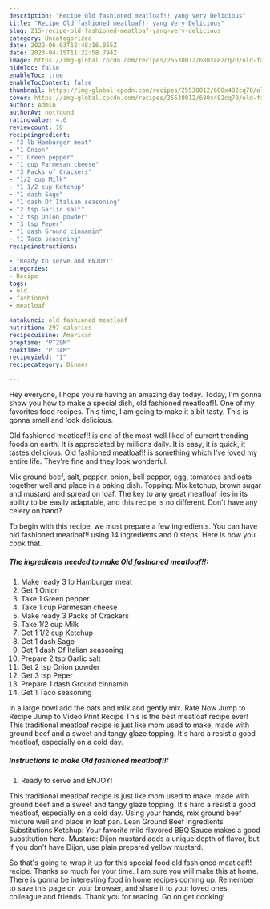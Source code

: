 ```yaml
---
description: "Recipe Old fashioned meatloaf!! yang Very Delicious"
title: "Recipe Old fashioned meatloaf!! yang Very Delicious"
slug: 215-recipe-old-fashioned-meatloaf-yang-very-delicious
category: Uncategorized
date: 2022-06-03T12:48:16.055Z
date: 2023-04-15T11:22:58.794Z
image: https://img-global.cpcdn.com/recipes/25538012/680x482cq70/old-fashioned-meatloaf-recipe-main-photo.jpg
hideToc: false
enableToc: true
enableTocContent: false
thumbnail: https://img-global.cpcdn.com/recipes/25538012/680x482cq70/old-fashioned-meatloaf-recipe-main-photo.jpg
cover: https://img-global.cpcdn.com/recipes/25538012/680x482cq70/old-fashioned-meatloaf-recipe-main-photo.jpg
author: Admin
authorAv: notfound
ratingvalue: 4.6
reviewcount: 10
recipeingredient:
- "3 lb Hamburger meat"
- "1 Onion"
- "1 Green pepper"
- "1 cup Parmesan cheese"
- "3 Packs of Crackers"
- "1/2 cup Milk"
- "1 1/2 cup Ketchup"
- "1 dash Sage"
- "1 dash Of Italian seasoning"
- "2 tsp Garlic salt"
- "2 tsp Onion powder"
- "3 tsp Peper"
- "1 dash Ground cinnamin"
- "1 Taco seasoning"
recipeinstructions:

- "Ready to serve and ENJOY!"
categories:
- Recipe
tags:
- old
- fashioned
- meatloaf

katakunci: old fashioned meatloaf 
nutrition: 297 calories
recipecuisine: American
preptime: "PT29M"
cooktime: "PT34M"
recipeyield: "1"
recipecategory: Dinner

---
```



Hey everyone, I hope you're having an amazing day today. Today, I'm gonna show you how to make a special dish, old fashioned meatloaf!!. One of my favorites food recipes. This time, I am going to make it a bit tasty. This is gonna smell and look delicious.

Old fashioned meatloaf!! is one of the most well liked of current trending foods on earth. It is appreciated by millions daily. It is easy, it is quick, it tastes delicious. Old fashioned meatloaf!! is something which I've loved my entire life. They're fine and they look wonderful.

Mix ground beef, salt, pepper, onion, bell pepper, egg, tomatoes and oats together well and place in a baking dish. Topping: Mix ketchup, brown sugar and mustard and spread on loaf. The key to any great meatloaf lies in its ability to be easily adaptable, and this recipe is no different. Don&#39;t have any celery on hand?


To begin with this recipe, we must prepare a few ingredients. You can have old fashioned meatloaf!! using 14 ingredients and 0 steps. Here is how you cook that.

<!--inarticleads1-->

##### The ingredients needed to make Old fashioned meatloaf!!:

1. Make ready 3 lb Hamburger meat
1. Get 1 Onion
1. Take 1 Green pepper
1. Take 1 cup Parmesan cheese
1. Make ready 3 Packs of Crackers
1. Take 1/2 cup Milk
1. Get 1 1/2 cup Ketchup
1. Get 1 dash Sage
1. Get 1 dash Of Italian seasoning
1. Prepare 2 tsp Garlic salt
1. Get 2 tsp Onion powder
1. Get 3 tsp Peper
1. Prepare 1 dash Ground cinnamin
1. Get 1 Taco seasoning


In a large bowl add the oats and milk and gently mix. Rate Now Jump to Recipe Jump to Video Print Recipe This is the best meatloaf recipe ever! This traditional meatloaf recipe is just like mom used to make, made with ground beef and a sweet and tangy glaze topping. It&#39;s hard a resist a good meatloaf, especially on a cold day. 

<!--inarticleads2-->

##### Instructions to make Old fashioned meatloaf!!:


1. Ready to serve and ENJOY!

This traditional meatloaf recipe is just like mom used to make, made with ground beef and a sweet and tangy glaze topping. It&#39;s hard a resist a good meatloaf, especially on a cold day. Using your hands, mix ground beef mixture well and place in loaf pan. Lean Ground Beef Ingredients Substitutions Ketchup: Your favorite mild flavored BBQ Sauce makes a good substitution here. Mustard: Dijon mustard adds a unique depth of flavor, but if you don&#39;t have Dijon, use plain prepared yellow mustard. 

So that's going to wrap it up for this special food old fashioned meatloaf!! recipe. Thanks so much for your time. I am sure you will make this at home. There is gonna be interesting food in home recipes coming up. Remember to save this page on your browser, and share it to your loved ones, colleague and friends. Thank you for reading. Go on get cooking!
